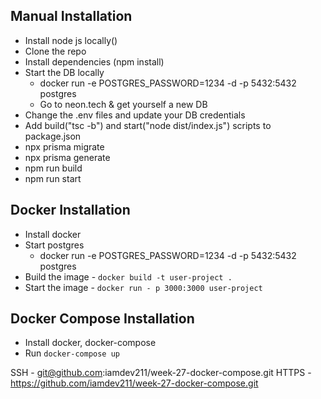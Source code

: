 ## Manual Installation
 - Install node js locally()
 - Clone the repo
 - Install dependencies (npm install)
 - Start the DB locally
    - docker run -e POSTGRES_PASSWORD=1234 -d -p 5432:5432 postgres
    - Go to neon.tech & get yourself a new DB
 - Change the .env files and update your DB credentials
 - Add build("tsc -b") and start("node dist/index.js") scripts to package.json
 - npx prisma migrate
 - npx prisma generate
 - npm run build
 - npm run start

## Docker Installation
 - Install docker
 - Start postgres
   - docker run -e POSTGRES_PASSWORD=1234 -d -p 5432:5432 postgres
 - Build the image - `docker build -t user-project .`
 - Start the image - `docker run - p 3000:3000 user-project`

## Docker Compose Installation
 - Install docker, docker-compose
 - Run `docker-compose up`


SSH - git@github.com:iamdev211/week-27-docker-compose.git
HTTPS - https://github.com/iamdev211/week-27-docker-compose.git